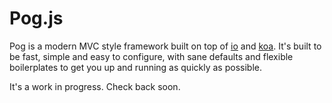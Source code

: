 # Pog.js

Pog is a modern MVC style framework built on top of [io](http://iojs.org) and [koa](http://koajs.com). It's built to be fast, simple and easy to configure, with sane defaults and flexible boilerplates to get you up and running as quickly as possible.

It's a work in progress. Check back soon.